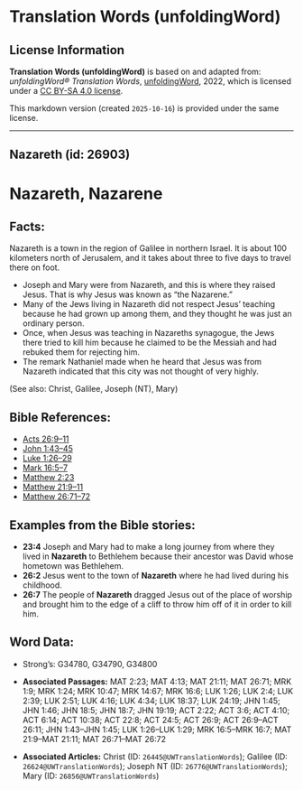 # Translation Words (unfoldingWord)

## License Information

**Translation Words (unfoldingWord)** is based on and adapted from: _unfoldingWord® Translation Words_, [unfoldingWord](https://unfoldingword.org/utw), 2022, which is licensed under a [CC BY-SA 4.0 license](https://creativecommons.org/licenses/by-sa/4.0/legalcode.en).

This markdown version (created `2025-10-16`) is provided under the same license.



--------------------------------

## Nazareth (id: 26903)

Nazareth, Nazarene
==================

Facts:
------

Nazareth is a town in the region of Galilee in northern Israel. It is about 100 kilometers north of Jerusalem, and it takes about three to five days to travel there on foot.

* Joseph and Mary were from Nazareth, and this is where they raised Jesus. That is why Jesus was known as “the Nazarene.”
* Many of the Jews living in Nazareth did not respect Jesus’ teaching because he had grown up among them, and they thought he was just an ordinary person.
* Once, when Jesus was teaching in Nazareths synagogue, the Jews there tried to kill him because he claimed to be the Messiah and had rebuked them for rejecting him.
* The remark Nathaniel made when he heard that Jesus was from Nazareth indicated that this city was not thought of very highly.

(See also: Christ, Galilee, Joseph (NT), Mary)

Bible References:
-----------------

* [Acts 26:9–11](https://ref.ly/Acts26:9-Acts26:11)
* [John 1:43–45](https://ref.ly/John1:43-John1:45)
* [Luke 1:26–29](https://ref.ly/Luke1:26-Luke1:29)
* [Mark 16:5–7](https://ref.ly/Mark16:5-Mark16:7)
* [Matthew 2:23](https://ref.ly/Matt2:23)
* [Matthew 21:9–11](https://ref.ly/Matt21:9-Matt21:11)
* [Matthew 26:71–72](https://ref.ly/Matt26:71-Matt26:72)

Examples from the Bible stories:
--------------------------------

* **23:4** Joseph and Mary had to make a long journey from where they lived in **Nazareth** to Bethlehem because their ancestor was David whose hometown was Bethlehem.
* **26:2** Jesus went to the town of **Nazareth** where he had lived during his childhood.
* **26:7** The people of **Nazareth** dragged Jesus out of the place of worship and brought him to the edge of a cliff to throw him off of it in order to kill him.

Word Data:
----------

* Strong’s: G34780, G34790, G34800

* **Associated Passages:** MAT 2:23; MAT 4:13; MAT 21:11; MAT 26:71; MRK 1:9; MRK 1:24; MRK 10:47; MRK 14:67; MRK 16:6; LUK 1:26; LUK 2:4; LUK 2:39; LUK 2:51; LUK 4:16; LUK 4:34; LUK 18:37; LUK 24:19; JHN 1:45; JHN 1:46; JHN 18:5; JHN 18:7; JHN 19:19; ACT 2:22; ACT 3:6; ACT 4:10; ACT 6:14; ACT 10:38; ACT 22:8; ACT 24:5; ACT 26:9; ACT 26:9–ACT 26:11; JHN 1:43–JHN 1:45; LUK 1:26–LUK 1:29; MRK 16:5–MRK 16:7; MAT 21:9–MAT 21:11; MAT 26:71–MAT 26:72
* **Associated Articles:** Christ (ID: `26445@UWTranslationWords`); Galilee (ID: `26624@UWTranslationWords`); Joseph NT (ID: `26776@UWTranslationWords`); Mary (ID: `26856@UWTranslationWords`)


